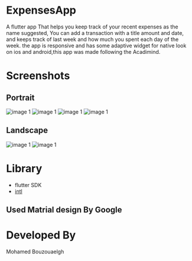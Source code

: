 # ExpensesApp
 A flutter app That helps you keep track of your recent expenses as the name suggested, You can add a transaction with a title amount and date, and keeps track of last week and how much you spent each day of the week. the app is responsive and has some adaptive widget for native look on ios and android,this app was made following the Acadimind.
 
# Screenshots
## Portrait
![image 1](/screenshots/portrait/empty_list.jpg?raw=false) ![image 1](/screenshots/portrait/full_list.jpg?raw=false) ![image 1](/screenshots/portrait/add.jpg?raw=false) ![image 1](/screenshots/portrait/add.jpg?raw=false)
## Landscape
![image 1](/screenshots/landscape/list.jpg?raw=false) ![image 1](/screenshots/landscape/chart.jpg?raw=false)

# Library 
 - flutter SDK
 - [intl](https://pub.dev/packages/intl)
 
 
## Used Matrial design By Google

# Developed By
 Mohamed Bouzouaelgh
